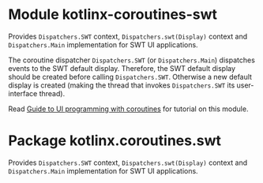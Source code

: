 # Module kotlinx-coroutines-swt

Provides `Dispatchers.SWT` context, `Dispatchers.swt(Display)` context and `Dispatchers.Main` implementation for SWT UI 
applications.

The coroutine dispatcher `Dispatchers.SWT` (or `Dispatchers.Main`) dispatches events to the SWT default display.
Therefore, the SWT default display should be created before calling `Dispatchers.SWT`. Otherwise a new default display
is created (making the thread that invokes `Dispatchers.SWT` its user-interface thread).

Read [Guide to UI programming with coroutines](https://github.com/Kotlin/kotlinx.coroutines/blob/master/ui/coroutines-guide-ui.md)
for tutorial on this module.

# Package kotlinx.coroutines.swt

Provides `Dispatchers.SWT` context, `Dispatchers.swt(Display)` context and `Dispatchers.Main` implementation for SWT UI 
applications.
